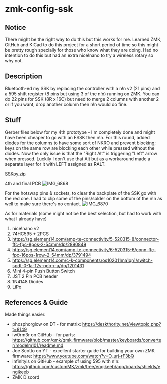 # zmk-config-ssk

## Notice
There might be the right way to do this but this works for me. Learned ZMK, GitHub and KiCad to do this project for a short period of time so this might be pretty rough specially for those who know what they are doing. Had no intention to do this but had an extra nice!nano to try a wireless rotary so why not.

## Description
Bluetooth-ed my SSK by replacing the controller with a n!n v2 (21 pins) and a 595 shift register (8 pins but using 3 of the n!n) running on ZMK. You can do 22 pins for SSK (8R x 16C) but need to merge 2 columns with another 2 or if you want, drop another column then n!n would do fine.

## Stuff
Gerber files below for my 4th prototype - I'm completely done and might have been cheaper to go with an FSSK then n!n. For this round, added diodes for the columns to have some sort of NKRO and prevent blocking; keys on the same row are blocking each other while pressed without the diodes. Now the only issue is that the "Right Alt" is triggering "Left" arrow when pressed. Luckily I don't use that Alt but as a workaround made a separate layer for it with LEFT assigned as RALT.

[SSKoy.zip](https://github.com/nyemash/zmk-config-ssk/files/11471226/SSKoy.zip)

4th and final PCB
![IMG_6868](https://github.com/nyemash/zmk-config-ssk/assets/83567311/1a8457f1-0c78-45b1-ae8f-6649d1eec036)

For the hotswap pins & sockets, to clear the backplate of the SSK go with the red one. I had to clip some of the pins/solder on the bottom of the n!n as well to make sure there's no contact.
![IMG_6870](https://github.com/nyemash/zmk-config-ssk/assets/83567311/9c558f41-c355-4461-bb5c-57f3539b3115)

As for materials (some might not be the best selection, but had to work with what I already have)
1. nice!nano v2
2. 74HC595 + 2PCS
3. https://sg.element14.com/amp-te-connectivity/5-520315-8/connector-ffc-fpc-8pos-2-54mm/dp/2890849
4. https://sg.element14.com/amp-te-connectivity/6-520315-6/conn-ffc-fpc-16pos-1row-2-54mm/dp/3791494
5. https://sg.element14.com/c-k-components/os102011ma1qn1/switch-spdt-0-1a-12v-pcb-r-a/dp/1201431
6. Mini 4-pin Push Button Switch
7. JST 2 Pin PCB header
8. 1N4148 Diodes
9. LiPo

## References & Guide
Made things easier.

* phosphorglow on DT - for matrix: https://deskthority.net/viewtopic.php?t=8149
* iw0rm3r on GitHub - for parts:  https://github.com/qmk/qmk_firmware/blob/master/keyboards/converter/modelm101/readme.md
* Joe Scotto on YT - excellent starter guide for building your own ZMK firmware: https://www.youtube.com/watch?v=O_urj-rF3bQ
* infinityis on GitHub - example of using 595 with n!n: https://github.com/customMK/zmk/tree/engikeeb/app/boards/shields/engikeeb
* ZMK Discord
